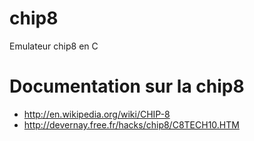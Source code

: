 # chip8
Emulateur chip8 en C

# Documentation sur la chip8

- http://en.wikipedia.org/wiki/CHIP-8
- http://devernay.free.fr/hacks/chip8/C8TECH10.HTM
